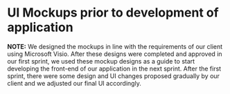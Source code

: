 # UI Mockups prior to development of application

**NOTE:** We designed the mockups in line with the requirements of our client using Microsoft Visio. After these designs were completed and approved in our first sprint, we used these mockup designs as a guide to start developing the front-end of our application in the next sprint. After the first sprint, there were some design and UI changes proposed gradually by our client and we adjusted our final UI accordingly.



